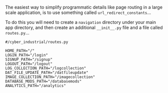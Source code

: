 
The easiest way to simplify programmatic details like page routing in a large scale application, is to use something called `url_redirect_constants`...

To do this you will need to create a `navigation` directory under your main app directory, and then create an additional `__init__.py` file and a file called `routes.py`...

```
#/cyber_industrial/routes.py

HOME_PATH="/"
LOGIN_PATH="/login"
SIGNUP_PATH="/signup"
LOGOUT_PATH="/logout"
LOG_COLLECTION_PATH="/logcollection"
DAT_FILE_UPDATE_PATH="/datfileupdate"
IMAGE_COLLECTION_PATH="/imagecollection"
DATABASE_MODS_PATH="/databasemods"
ANALYTICS_PATH="/analytics"
```